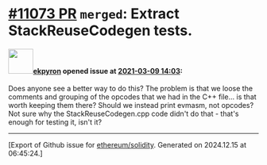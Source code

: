 # [\#11073 PR](https://github.com/ethereum/solidity/pull/11073) `merged`: Extract StackReuseCodegen tests.

#### <img src="https://avatars.githubusercontent.com/u/1347491?v=4" width="50">[ekpyron](https://github.com/ekpyron) opened issue at [2021-03-09 14:03](https://github.com/ethereum/solidity/pull/11073):

Does anyone see a better way to do this?
The problem is that we loose the comments and grouping of the opcodes that we had in the C++ file... is that worth keeping them there?
Should we instead print evmasm, not opcodes? Not sure why the StackReuseCodegen.cpp code didn't do that - that's enough for testing it, isn't it?




-------------------------------------------------------------------------------



[Export of Github issue for [ethereum/solidity](https://github.com/ethereum/solidity). Generated on 2024.12.15 at 06:45:24.]
